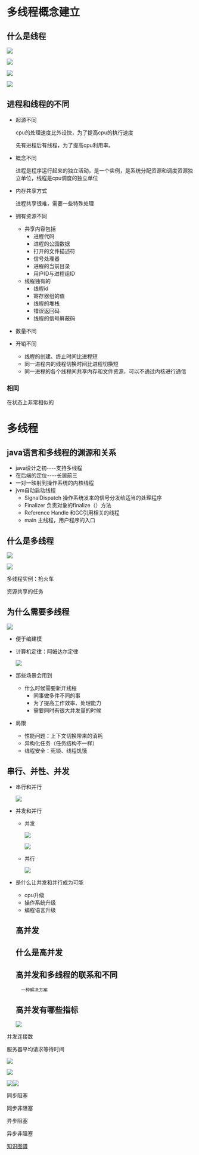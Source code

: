 # 多线程概念建立

## 什么是线程

![](../../images/thread/threaprocess.png)

![](../../images/thread/dingyi.png)

![](../../images/thread/whatprocess.png)



![](../../images/thread/threadConcept.png)

## 进程和线程的不同

* 起源不同

  cpu的处理速度比外设快，为了提高cpu的执行速度

  先有进程后有线程，为了提高cpu利用率。

* 概念不同

  进程是程序运行起来的独立活动，是一个实例，是系统分配资源和调度资源独立单位，线程是cpu调度的独立单位

* 内存共享方式

  进程共享很难，需要一些特殊处理

* 拥有资源不同

  * 共享内容包括
    * 进程代码
    * 进程的公园数据
    * 打开的文件描述符
    * 信号处理器
    * 进程的当前目录
    * 用户ID与进程组ID
  * 线程独有的
    * 线程id
    * 寄存器组的值
    * 线程的堆栈
    * 错误返回码
    * 线程的信号屏蔽码

* 数量不同

* 开销不同

  * 线程的创建、终止时间比进程短
  * 同一进程内的线程切换时间比进程切换短
  * 同一进程的各个线程间共享内存和文件资源，可以不通过内核进行通信

### 相同

在状态上非常相似的

# 多线程

## java语言和多线程的渊源和关系

* java设计之初----支持多线程
* 在后端的定位----长居前三
* 一对一映射到操作系统的内核线程
* jvm自动启动线程
  * SignalDispatch 操作系统发来的信号分发给适当的处理程序
  * Finalizer 负责对象的finalize（）方法
  * Reference Handle 和GC引用相关的线程
  * main 主线程，用户程序的入口

##  什么是多线程



![](../../images/thread/manythread.png)



![](../../images/thread/bingfabingxing.png)

多线程实例：抢火车

资源共享的任务
## 为什么需要多线程

![](../../images/thread/provecpu.png)

* 便于编建模

* 计算机定律：阿姆达尔定律

  ![](../../images/thread/amudaer.png)

* 那些场景会用到

  * 什么时候需要新开线程
    * 同事做多件不同的事
    * 为了提高工作效率、处理能力
    * 需要同时有很大并发量的时候

* 局限

  * 性能问题：上下文切换带来的消耗
  * 异构化任务（任务结构不一样）
  * 线程安全：死锁、线程饥饿

  

## 串行、并性、并发

* 串行和并行

  ![](../../images/thread/bingfa.png)

* 并发和并行

  * 并发
  	
  	![](../../images/thread/bingfa2.png)
  	
  	![](../../images/thread/bingfabingfa2.png)
  	
  * 并行 

    ![](../../images/thread/bingxiang.png)

* 是什么让并发和并行成为可能

  * cpu升级
  * 操作系统升级
  * 编程语言升级

  ## 高并发

  ## 什么是高并发

  ## 高并发和多线程的联系和不同
	 	一种解决方案

  ## 高并发有哪些指标

  ![](../../images/thread/Xshot-0029.png)





并发连接数

服务器平均请求等待时间

![](../../images/thread/tongbyyibu.png)

![](../../images/thread/yibvu01.png)



![](../../images/thread/Xshot-0032.png)![](../../images/thread/Xshot-0033.png)





同步阻塞

同步非阻塞

异步阻塞

异步非阻塞

[知识图谱](http://naotu.baidu.com/file/b8a70ff9e7f3af1437594b2d0fb4ebfd?token=11150672c00909cb)













